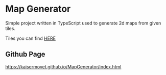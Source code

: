 # Map Generator

Simple project written in TypeScript used to generate 2d maps from given tiles.

Tiles you can find [HERE](tiles)

## Github Page

https://kaisermovet.github.io/MapGenerator/index.html
